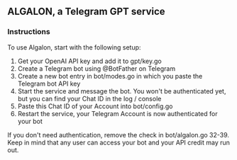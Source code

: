## ALGALON, a Telegram GPT service

### Instructions

To use Algalon, start with the following setup:

1. Get your OpenAI API key and add it to gpt/key.go
2. Create a Telegram bot using @BotFather on Telegram
3. Create a new bot entry in bot/modes.go in which you paste the Telegram bot API key
4. Start the service and message the bot. You won't be authenticated yet, but you can find your Chat ID in the log / console
5. Paste this Chat ID of your Account into bot/config.go
6. Restart the service, your Telegram Account is now authenticated for your bot

If you don't need authentication, remove the check in bot/algalon.go 32-39. Keep in mind that any user can access your bot and your API credit may run out.